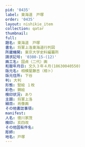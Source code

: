 ```yaml
---
pid: '0435'
label: 東海道　戸塚
order: '0435'
layout: nishikie_item
collection: qatar
thumbnail: 
full: 
題名: 東海道　戸塚
書名: 将軍上洛東海道行列図
所蔵機関: 東京大学史料編纂所
請求記号: '0380-15-(12)'
画工名: 国貞（二代）画
和暦年月日: 文久３年４月(18630040550)
版元名: 相模屋藤吉（相ト）
版元住所: 下谷
判: 大判
形態: 竪絵 １枚
彩色: 錦絵
検印状況: あり
主題: 将軍上洛
細目: 肖像画
その他書誌事項: 
manifest: 
人名: 徳川家茂
検印: 亥四改
その他固有件名: 
彫師: 
地名: 戸塚
---
```

